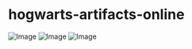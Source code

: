 # hogwarts-artifacts-online
![Image](https://github.com/user-attachments/assets/f85f0eeb-0b0e-4cb3-8730-b3137b8fc1cc)
![Image](https://github.com/user-attachments/assets/d8a8387e-3634-4efe-aeda-9b3ecbedf7db)
![Image](https://github.com/user-attachments/assets/28d7432a-8aba-454e-861f-bd7f360973f7)
